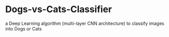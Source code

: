 # Dogs-vs-Cats-Classifier
a Deep Learning algorithm (multi-layer CNN architecture) to classify images into Dogs or Cats
